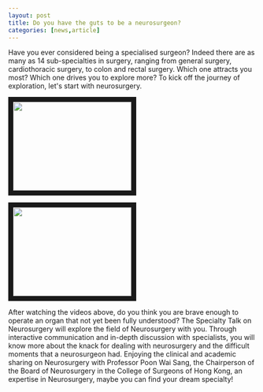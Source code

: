 ```yaml
---
layout: post
title: Do you have the guts to be a neurosurgeon?
categories: [news,article]
---
```

Have you ever considered being a specialised surgeon? Indeed there are as many as 14 sub-specialties in surgery, ranging from general surgery, cardiothoracic surgery, to colon and rectal surgery. Which one attracts you most? Which one drives you to explore more? To kick off the journey of exploration, let's start with neurosurgery.

<a href="http://www.youtube.com/watch?feature=player_embedded&v=ZyMKXklxDOM
" target="_blank"><img src="http://img.youtube.com/vi/ZyMKXklxDOM/0.jpg" 
 width="240" height="180" border="10" /></a>

<a href="http://www.youtube.com/watch?feature=player_embedded&v=P4bdPtYayI4
" target="_blank"><img src="http://img.youtube.com/vi/P4bdPtYayI4/0.jpg" 
 width="240" height="180" border="10" /></a>
 
 
After watching the videos above, do you think you are brave enough to operate an organ that not yet been fully understood? The Specialty Talk on Neurosurgery will explore the field of Neurosurgery with you. Through interactive communication and in-depth discussion with specialists, you will know more about the knack for dealing with neurosurgery and the difficult moments that a neurosurgeon had. Enjoying the clinical and academic sharing on Neurosurgery with Professor Poon Wai Sang, the Chairperson of the Board of Neurosurgery in the College of Surgeons of Hong Kong, an expertise in Neurosurgery, maybe you can find your dream specialty!
